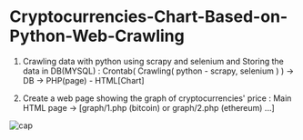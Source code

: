 # Cryptocurrencies-Chart-Based-on-Python-Web-Crawling

1. Crawling data with python using scrapy and selenium and Storing the data in DB(MYSQL)
 : Crontab( Crawling( python - scrapy, selenium ) ) -> DB -> PHP(page) - HTML[Chart]
 
2. Create a web page showing the graph of cryptocurrencies' price
: Main HTML page -> [graph/1.php (bitcoin) or graph/2.php (ethereum) ...]
 
![cap](https://user-images.githubusercontent.com/30895117/41324364-1690f336-6eef-11e8-9cfd-ef152e75c3eb.PNG)
